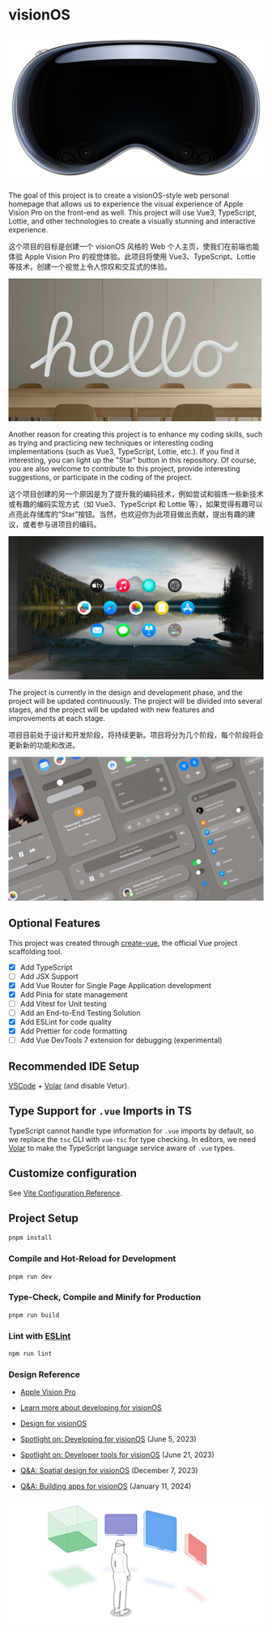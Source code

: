 # visionOS

![visionOS overview](./src/assets/images/visionos-overview.png)

The goal of this project is to create a visionOS-style web personal homepage that allows us to experience the visual experience of Apple Vision Pro on the front-end as well. This project will use Vue3, TypeScript, Lottie, and other technologies to create a visually stunning and interactive experience.

这个项目的目标是创建一个 visionOS 风格的 Web 个人主页，使我们在前端也能体验 Apple Vision Pro 的视觉体验。此项目将使用 Vue3、TypeScript、Lottie 等技术，创建一个视觉上令人惊叹和交互式的体验。

![visionOS hello](./src/assets/images/visionOS-hello.jpg)

Another reason for creating this project is to enhance my coding skills, such as trying and practicing new techniques or interesting coding implementations (such as Vue3, TypeScript, Lottie, etc.). If you find it interesting, you can light up the "Star" button in this repository. Of course, you are also welcome to contribute to this project, provide interesting suggestions, or participate in the coding of the project.

这个项目创建的另一个原因是为了提升我的编码技术，例如尝试和锻炼一些新技术或有趣的编码实现方式（如 Vue3、TypeScript 和 Lottie 等），如果觉得有趣可以点亮此存储库的“Star”按钮。当然，也欢迎你为此项目做出贡献，提出有趣的建议，或者参与进项目的编码。

![Building apps for visionOS](./src/assets/images/Building-apps-for-visionOS.jpg)

The project is currently in the design and development phase, and the project will be updated continuously. The project will be divided into several stages, and the project will be updated with new features and improvements at each stage.

项目目前处于设计和开发阶段，将持续更新。项目将分为几个阶段，每个阶段将会更新新的功能和改进。

![Spatial design for visionOS](./src/assets/images/Spatial-design-for-visionOS.jpg)

## Optional Features

This project was created through [create-vue](https://github.com/vuejs/create-vue), the official Vue project scaffolding tool.

- [x] Add TypeScript
- [ ] Add JSX Support
- [x] Add Vue Router for Single Page Application development
- [x] Add Pinia for state management
- [ ] Add Vitest for Unit testing
- [ ] Add an End-to-End Testing Solution
- [x] Add ESLint for code quality
- [x] Add Prettier for code formatting
- [ ] Add Vue DevTools 7 extension for debugging (experimental)

## Recommended IDE Setup

[VSCode](https://code.visualstudio.com/) + [Volar](https://marketplace.visualstudio.com/items?itemName=Vue.volar) (and disable Vetur).

## Type Support for `.vue` Imports in TS

TypeScript cannot handle type information for `.vue` imports by default, so we replace the `tsc` CLI with `vue-tsc` for type checking. In editors, we need [Volar](https://marketplace.visualstudio.com/items?itemName=Vue.volar) to make the TypeScript language service aware of `.vue` types.

## Customize configuration

See [Vite Configuration Reference](https://vitejs.dev/config/).

## Project Setup

```sh
pnpm install
```

### Compile and Hot-Reload for Development

```sh
pnpm run dev
```

### Type-Check, Compile and Minify for Production

```sh
pnpm run build
```

### Lint with [ESLint](https://eslint.org/)

```sh
npm run lint
```

### Design Reference

- [Apple Vision Pro](https://www.apple.com/apple-vision-pro/)

- [Learn more about developing for visionOS](https://developer.apple.com/visionos/)

- [Design for visionOS](https://developer.apple.com/visionos/pathway/#design)

- [Spotlight on: Developing for visionOS](https://developer.apple.com/news/?id=h3qjwosp) (June 5, 2023)

- [Spotlight on: Developer tools for visionOS](https://developer.apple.com/news/?id=765ce4l3) (June 21, 2023)

- [Q&A: Spatial design for visionOS](https://developer.apple.com/news/?id=fi8ne6ji) (December 7, 2023)

- [Q&A: Building apps for visionOS](https://developer.apple.com/news/?id=prl6dp5r) (January 11, 2024)

![A spectrum of immersion](./src/assets/images/A-spectrum-of-immersion.webp)
